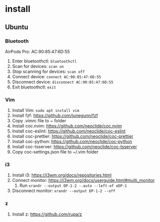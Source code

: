 # install

## Ubuntu

### Bluetooth

AirPods Pro: AC:90:85:47:6D:55

1. Enter bluetoothctl: `bluetoothctl`
2. Scan for devices: `scan on`
3. Stop scanning for devices: `scan off`
4. Connect device: `connect AC:90:85:47:6D:55`
5. Disconnect device: `disconnect AC:90:85:47:6D:55`
6. Exit bluetoothctl: `exit`

### Vim

1. Install Vim: `sudo apt install vim`
2. Install fzf: https://github.com/junegunn/fzf
3. Copy .vimrc file to ~ folder
4. Install coc.nvim: https://github.com/neoclide/coc.nvim
5. Install coc-eslint: https://github.com/neoclide/coc-eslint
6. Install coc-prettier: https://github.com/neoclide/coc-prettier
7. Install coc-python: https://github.com/neoclide/coc-python
8. Install coc-tsserver: https://github.com/neoclide/coc-tsserver
9. Copy coc-settings.json file to ~/.vim folder

### i3

1. Install i3: https://i3wm.org/docs/repositories.html
2. Connect monitor: https://i3wm.org/docs/userguide.html#multi_monitor
   1. Run `xrandr --output DP-1-2 --auto --left-of eDP-1`
3. Disconnect monitor: `xrandr --output DP-1-2 --off`

### z

1. Install z: https://github.com/rupa/z
